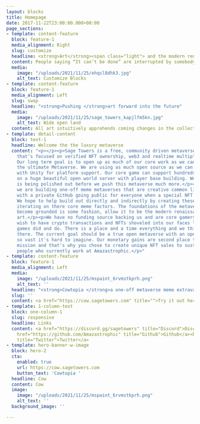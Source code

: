 ```yaml
---
layout: blocks
title: Homepage
date: 2017-11-22T23:00:00.000+00:00
page_sections:
- template: content-feature
  block: feature-1
  media_alignment: Right
  slug: customize
  headline: <strong>Art</strong><span class="light"> and the modern renaissance </span>
  content: People saying “It can’t be done” are interrupted by somebody doing it.
  media:
    image: "/uploads/2021/11/25/ehqsl8dhk3.jpg"
    alt_text: Customize Blocks
- template: content-feature
  block: feature-1
  media_alignment: Left
  slug: swap
  headline: "<strong>Pushing </strong>art forward into the future"
  media:
    image: "/uploads/2021/11/25/sage_towers_kapjlfm5kn.jpg"
    alt_text: Wide open land
  content: All art intuitively apprehends coming changes in the collective unconsciousness.
- template: detail-content
  block: text-1
  headline: Welcome the the luxury metaverse
  content: "<p></p><p>Sage Towers is a free, community driven metaverse experiment
    that’s focused on verified NFT ownership, web3 and realtime multiplayer interactions.
    Our long term goal is to open up as much of our core work as we can to help create
    the ultimate Metaverse. We are using as much open source as we can already along
    with Unity for platform support. Our core game can support hundreds of players
    on a huge beautiful open world server with player base building. Web3 support
    is being polished out before we push this metaverse much more.</p><p>Currently
    we are building one-off meme metaverses that are creative common license focused,
    with a private GitHub going public for everyone when a special NFT gets sold.
    We hope to help build out directly and indirectly by creating these projects and
    iterating on there core meme factors. The foundations of the metaverse need to
    become grounded is some fashion, allow it to be the modern renaissance of meme
    art.</p><p>We have no funding source backing us and are core gamers. We do not
    wish to have crypto transactions and NFTs shoveled into our faces like mobile
    games did and do. There is a place and a time everything and we think we can get
    there. The current goal should be a true open metaverse with an open source codebase
    so vast it's hard to imagine. Our monetary gains are second place to the core
    mission and that's why you chose to create unique NFT sales to sustain the two
    people who currently work at Amazastrophic.</p>"
- template: content-feature
  block: feature-1
  media_alignment: Left
  media:
    image: "/uploads/2021/11/25/mspaint_6rvmstkprh.png"
    alt_text: ''
  headline: "<strong>Cowtopia </strong>a one-off metaverse meme extravaganza "
  slug: ''
  content: <a href="https://cow.sagetowers.com" title="">Try it out here</a>
- template: 1-column-text
  block: one-column-1
  slug: responsive
  headline: Links
  content: <a href="https://discord.gg/sagetowers" title="Discord">Discord</a><br><a
    href="https://github.com/Amazastrophic" title="Github">Github</a><br><a href="https://twitter.com/TRASHENSTEIN"
    title="Twitter">Twitter</a>
- template: hero-banner-w-image
  block: hero-2
  cta:
    enabled: true
    url: https://cow.sagetowers.com
    button_text: 'Cowtopia '
  headline: Cow
  content: Cow
  image:
    image: "/uploads/2021/11/25/mspaint_6rvmstkprh.png"
    alt_text: ''
  background_image: ''

---
```

